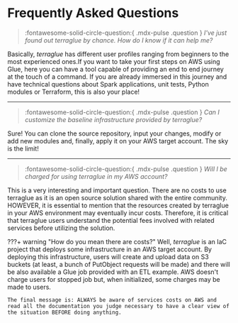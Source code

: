 # Frequently Asked Questions

> :fontawesome-solid-circle-question:{ .mdx-pulse .question } *I've just found out terraglue by chance. How do I know if it can help me?*

Basically, *terraglue* has different user profiles ranging from beginners to the most experienced ones.If you want to take your first steps on AWS using Glue, here you can have a tool capable of providing an end to end journey at the touch of a command. If you are already immersed in this journey and have technical questions about Spark applications, unit tests, Python modules or Terraform, this is also your place!

___

> :fontawesome-solid-circle-question:{ .mdx-pulse .question } *Can I customize the baseline infrastructure provided by terraglue?*

Sure! You can clone the source repository, input your changes, modify or add new modules and, finally, apply it on your AWS target account. The sky is the limit!

___

> :fontawesome-solid-circle-question:{ .mdx-pulse .question } *Will I be charged for using terraglue in my AWS account?*

This is a very interesting and important question. There are no costs to use terraglue as it is an open source solution shared with the entire community. HOWEVER, it is essential to mention that the resources created by terraglue in your AWS environment may eventually incur costs. Therefore, it is critical that terraglue users understand the potential fees involved with related services before utilizing the solution.

???+ warning "How do you mean there are costs?"
    Well, *terraglue* is an IaC project that deploys some infrastructure in an AWS target account. By deploying this infrastructure, users will create and upload data on S3 buckets (at least, a bunch of PutObject requests will be made) and there will be also available a Glue job provided with an ETL example. AWS doesn't charge users for stopped job but, when initialized, some charges may be made to users.

    The final message is: ALWAYS be aware of services costs on AWS and read all the documentation you judge necessary to have a clear view of the situation BEFORE doing anything.